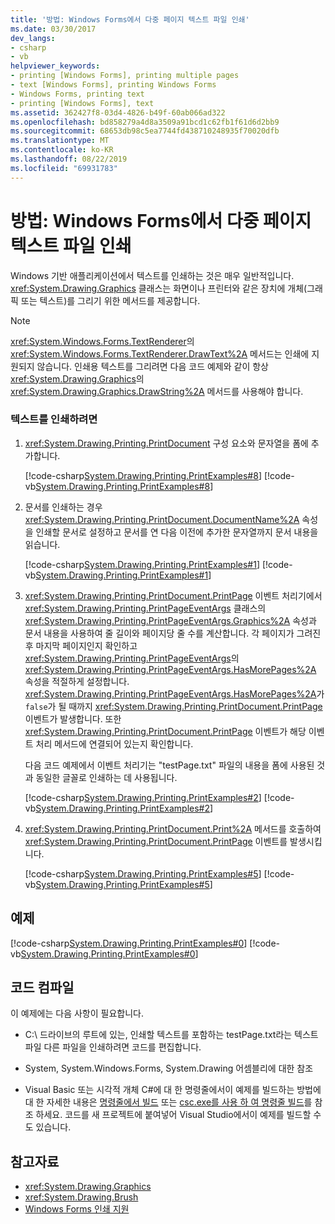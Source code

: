 ```yaml
---
title: '방법: Windows Forms에서 다중 페이지 텍스트 파일 인쇄'
ms.date: 03/30/2017
dev_langs:
- csharp
- vb
helpviewer_keywords:
- printing [Windows Forms], printing multiple pages
- text [Windows Forms], printing Windows Forms
- Windows Forms, printing text
- printing [Windows Forms], text
ms.assetid: 362427f8-03d4-4826-b49f-60ab066ad322
ms.openlocfilehash: bd858279a4d8a3509a91bcd1c62fb1f61d6d2bb9
ms.sourcegitcommit: 68653db98c5ea7744fd438710248935f70020dfb
ms.translationtype: MT
ms.contentlocale: ko-KR
ms.lasthandoff: 08/22/2019
ms.locfileid: "69931783"
---
```

# <a name="how-to-print-a-multi-page-text-file-in-windows-forms"></a>방법: Windows Forms에서 다중 페이지 텍스트 파일 인쇄
Windows 기반 애플리케이션에서 텍스트를 인쇄하는 것은 매우 일반적입니다. <xref:System.Drawing.Graphics> 클래스는 화면이나 프린터와 같은 장치에 개체(그래픽 또는 텍스트)를 그리기 위한 메서드를 제공합니다.  
  
> [!NOTE]
> <xref:System.Windows.Forms.TextRenderer>의 <xref:System.Windows.Forms.TextRenderer.DrawText%2A> 메서드는 인쇄에 지원되지 않습니다. 인쇄용 텍스트를 그리려면 다음 코드 예제와 같이 항상 <xref:System.Drawing.Graphics>의 <xref:System.Drawing.Graphics.DrawString%2A> 메서드를 사용해야 합니다.  
  
### <a name="to-print-text"></a>텍스트를 인쇄하려면  
  
1. <xref:System.Drawing.Printing.PrintDocument> 구성 요소와 문자열을 폼에 추가합니다.  
  
     [!code-csharp[System.Drawing.Printing.PrintExamples#8](~/samples/snippets/csharp/VS_Snippets_Winforms/System.Drawing.Printing.PrintExamples/CS/Form1.cs#8)]
     [!code-vb[System.Drawing.Printing.PrintExamples#8](~/samples/snippets/visualbasic/VS_Snippets_Winforms/System.Drawing.Printing.PrintExamples/VB/Form1.vb#8)]  
  
2. 문서를 인쇄하는 경우 <xref:System.Drawing.Printing.PrintDocument.DocumentName%2A> 속성을 인쇄할 문서로 설정하고 문서를 연 다음 이전에 추가한 문자열까지 문서 내용을 읽습니다.  
  
     [!code-csharp[System.Drawing.Printing.PrintExamples#1](~/samples/snippets/csharp/VS_Snippets_Winforms/System.Drawing.Printing.PrintExamples/CS/Form1.cs#1)]
     [!code-vb[System.Drawing.Printing.PrintExamples#1](~/samples/snippets/visualbasic/VS_Snippets_Winforms/System.Drawing.Printing.PrintExamples/VB/Form1.vb#1)]  
  
3. <xref:System.Drawing.Printing.PrintDocument.PrintPage> 이벤트 처리기에서 <xref:System.Drawing.Printing.PrintPageEventArgs> 클래스의 <xref:System.Drawing.Printing.PrintPageEventArgs.Graphics%2A> 속성과 문서 내용을 사용하여 줄 길이와 페이지당 줄 수를 계산합니다. 각 페이지가 그려진 후 마지막 페이지인지 확인하고 <xref:System.Drawing.Printing.PrintPageEventArgs>의 <xref:System.Drawing.Printing.PrintPageEventArgs.HasMorePages%2A> 속성을 적절하게 설정합니다. <xref:System.Drawing.Printing.PrintPageEventArgs.HasMorePages%2A>가 `false`가 될 때까지 <xref:System.Drawing.Printing.PrintDocument.PrintPage> 이벤트가 발생합니다. 또한 <xref:System.Drawing.Printing.PrintDocument.PrintPage> 이벤트가 해당 이벤트 처리 메서드에 연결되어 있는지 확인합니다.  
  
     다음 코드 예제에서 이벤트 처리기는 "testPage.txt" 파일의 내용을 폼에 사용된 것과 동일한 글꼴로 인쇄하는 데 사용됩니다.  
  
     [!code-csharp[System.Drawing.Printing.PrintExamples#2](~/samples/snippets/csharp/VS_Snippets_Winforms/System.Drawing.Printing.PrintExamples/CS/Form1.cs#2)]
     [!code-vb[System.Drawing.Printing.PrintExamples#2](~/samples/snippets/visualbasic/VS_Snippets_Winforms/System.Drawing.Printing.PrintExamples/VB/Form1.vb#2)]  
  
4. <xref:System.Drawing.Printing.PrintDocument.Print%2A> 메서드를 호출하여 <xref:System.Drawing.Printing.PrintDocument.PrintPage> 이벤트를 발생시킵니다.  
  
     [!code-csharp[System.Drawing.Printing.PrintExamples#5](~/samples/snippets/csharp/VS_Snippets_Winforms/System.Drawing.Printing.PrintExamples/CS/Form1.cs#5)]
     [!code-vb[System.Drawing.Printing.PrintExamples#5](~/samples/snippets/visualbasic/VS_Snippets_Winforms/System.Drawing.Printing.PrintExamples/VB/Form1.vb#5)]  
  
## <a name="example"></a>예제  
 [!code-csharp[System.Drawing.Printing.PrintExamples#0](~/samples/snippets/csharp/VS_Snippets_Winforms/System.Drawing.Printing.PrintExamples/CS/Form1.cs#0)]
 [!code-vb[System.Drawing.Printing.PrintExamples#0](~/samples/snippets/visualbasic/VS_Snippets_Winforms/System.Drawing.Printing.PrintExamples/VB/Form1.vb#0)]  
  
## <a name="compiling-the-code"></a>코드 컴파일  
 이 예제에는 다음 사항이 필요합니다.  
  
- C:\\ 드라이브의 루트에 있는, 인쇄할 텍스트를 포함하는 testPage.txt라는 텍스트 파일 다른 파일을 인쇄하려면 코드를 편집합니다.  
  
- System, System.Windows.Forms, System.Drawing 어셈블리에 대한 참조  
  
- Visual Basic 또는 시각적 개체 C#에 대 한 명령줄에서이 예제를 빌드하는 방법에 대 한 자세한 내용은 [명령줄에서 빌드](../../../visual-basic/reference/command-line-compiler/building-from-the-command-line.md) 또는 [csc.exe를 사용 하 여 명령줄 빌드](../../../csharp/language-reference/compiler-options/command-line-building-with-csc-exe.md)를 참조 하세요. 코드를 새 프로젝트에 붙여넣어 Visual Studio에서이 예제를 빌드할 수도 있습니다.  
  
## <a name="see-also"></a>참고자료

- <xref:System.Drawing.Graphics>
- <xref:System.Drawing.Brush>
- [Windows Forms 인쇄 지원](windows-forms-print-support.md)
